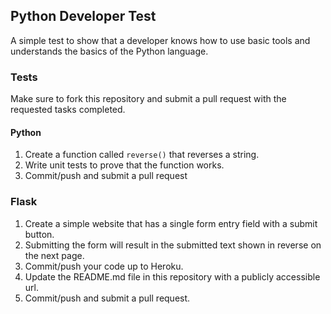 ## Python Developer Test

A simple test to show that a developer knows how to use basic tools and understands the basics of the Python language.

###  Tests

Make sure to fork this repository and submit a pull request with the requested tasks completed.

#### Python

1. Create a function called `reverse()` that reverses a string.
1. Write unit tests to prove that the function works.
1. Commit/push and submit a pull request

### Flask

1. Create a simple website that has a single form entry field with a submit button.
1. Submitting the form will result in the submitted text shown in reverse on the next page.
1. Commit/push your code up to Heroku.
1. Update the README.md file in this repository with a publicly accessible url.
1. Commit/push and submit a pull request.